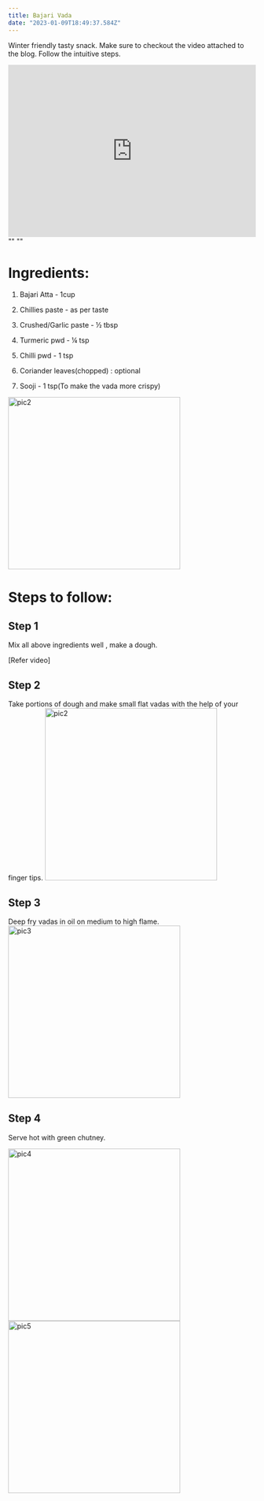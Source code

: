 ```yaml
---
title: Bajari Vada
date: "2023-01-09T18:49:37.584Z"
---
```


Winter friendly tasty snack. Make sure to checkout the video attached to the blog. Follow the intuitive steps.

<iframe width="100%" height="350" src="https://www.youtube.com/embed/WFk67sD0ZHk" title="Bajari Vada" frameborder="0" allow="accelerometer; autoplay; clipboard-write; encrypted-media; gyroscope; picture-in-picture; web-share" allowfullscreen></iframe>
""
""

# Ingredients:

1. Bajari Atta - 1cup
2. Chillies paste - as per
   taste
3. Crushed/Garlic paste -
   ½ tbsp
4. Turmeric pwd - ¼ tsp
5. Chilli pwd - 1 tsp
6. Coriander leaves(chopped)
   : optional

7. Sooji - 1 tsp(To make the
   vada more crispy)

<img className="img-blogpage" src="https://firebasestorage.googleapis.com/v0/b/learning-firebase-img-crud.appspot.com/o/bajariVadaPic1.jpeg?alt=media&token=e9f72678-9f62-495e-bcf3-5bef7d9b0aa6" alt="pic2" width="350" height="350" />

# Steps to follow:

## Step 1

Mix all above ingredients well , make a dough.

[Refer video]

## Step 2

Take portions of dough and make small flat vadas with the help of your finger tips.
<img className="img-blogpage" src="https://firebasestorage.googleapis.com/v0/b/learning-firebase-img-crud.appspot.com/o/bajariVadaPic2.jpeg?alt=media&token=aadc147e-e9d9-41ec-9b15-863ff9e64ab9" alt="pic2" width="350" height="350" />

## Step 3

Deep fry vadas in oil on medium to high flame.
<img className="img-blogpage" src="https://firebasestorage.googleapis.com/v0/b/learning-firebase-img-crud.appspot.com/o/bajariVadaPic3.jpeg?alt=media&token=4f255661-a878-43cd-8e04-dfff694a44de" alt="pic3" width="350" height="350" />

## Step 4

Serve hot with green chutney.

<img className="img-blogpage" src="https://firebasestorage.googleapis.com/v0/b/learning-firebase-img-crud.appspot.com/o/bajariVadaPic4.jpeg?alt=media&token=0eb2365c-6e09-4098-a967-bd930e390008" alt="pic4" width="350" height="350" />
<img className="img-blogpage" src="https://firebasestorage.googleapis.com/v0/b/learning-firebase-img-crud.appspot.com/o/bajariVadaPic5.jpeg?alt=media&token=866005d1-cd6a-4a14-a991-b2eef0dfd667" alt="pic5" width="350" height="350" />
